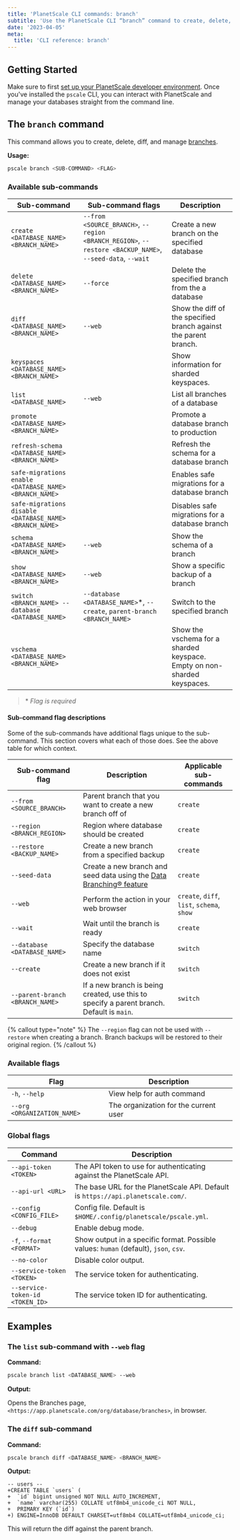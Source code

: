 ```yaml
---
title: 'PlanetScale CLI commands: branch'
subtitle: 'Use the PlanetScale CLI “branch” command to create, delete, diff, and manage branches from your terminal.'
date: '2023-04-05'
meta:
  title: 'CLI reference: branch'
---
```


## Getting Started

Make sure to first [set up your PlanetScale developer environment](/docs/concepts/planetscale-environment-setup). Once you've installed the `pscale` CLI, you can interact with PlanetScale and manage your databases straight from the command line.

## The `branch` command

This command allows you to create, delete, diff, and manage [branches](/docs/concepts/branching).

**Usage:**

```bash
pscale branch <SUB-COMMAND> <FLAG>
```

### Available sub-commands

| **Sub-command**                                         | **Sub-command flags**                                                                                    | **Description**                                                          |
| ------------------------------------------------------- | -------------------------------------------------------------------------------------------------------- | ------------------------------------------------------------------------ |
| `create <DATABASE_NAME> <BRANCH_NAME>`                  | `--from <SOURCE_BRANCH>`, `--region <BRANCH_REGION>`, `--restore <BACKUP_NAME>`, `--seed-data`, `--wait` | Create a new branch on the specified database                            |
| `delete <DATABASE_NAME> <BRANCH_NAME>`                  | `--force`                                                                                                | Delete the specified branch from the a database                          |
| `diff <DATABASE_NAME> <BRANCH_NAME>`                    | `--web`                                                                                                  | Show the diff of the specified branch against the parent branch.         |
| `keyspaces <DATABASE_NAME> <BRANCH_NAME>`               |                                                                                                          | Show information for sharded keyspaces.                                  |
| `list <DATABASE_NAME>`                                  | `--web`                                                                                                  | List all branches of a database                                          |
| `promote <DATABASE_NAME> <BRANCH_NAME>`                 |                                                                                                          | Promote a database branch to production                                  |
| `refresh-schema <DATABASE_NAME> <BRANCH_NAME>`          |                                                                                                          | Refresh the schema for a database branch                                 |
| `safe-migrations enable <DATABASE_NAME> <BRANCH_NAME>`  |                                                                                                          | Enables safe migrations for a database branch                            |
| `safe-migrations disable <DATABASE_NAME> <BRANCH_NAME>` |                                                                                                          | Disables safe migrations for a database branch                           |
| `schema <DATABASE_NAME> <BRANCH_NAME>`                  | `--web`                                                                                                  | Show the schema of a branch                                              |
| `show <DATABASE_NAME> <BRANCH_NAME>`                    | `--web`                                                                                                  | Show a specific backup of a branch                                       |
| `switch <BRANCH_NAME> --database <DATABASE_NAME>`       | `--database <DATABASE_NAME>`\*, `--create`, `parent-branch <BRANCH_NAME>`                                | Switch to the specified branch                                           |
| `vschema <DATABASE_NAME> <BRANCH_NAME>`                 |                                                                                                          | Show the vschema for a sharded keyspace. Empty on non-sharded keyspaces. |

> \* _Flag is required_

#### Sub-command flag descriptions

Some of the sub-commands have additional flags unique to the sub-command. This section covers what each of those does. See the above table for which context.

| **Sub-command flag**            | **Description**                                                                                       | **Applicable sub-commands**                |
| ------------------------------- | ----------------------------------------------------------------------------------------------------- | ------------------------------------------ |
| `--from <SOURCE_BRANCH>`        | Parent branch that you want to create a new branch off of                                             | `create`                                   |
| `--region <BRANCH_REGION>`      | Region where database should be created                                                               | `create`                                   |
| `--restore <BACKUP_NAME>`       | Create a new branch from a specified backup                                                           | `create`                                   |
| `--seed-data`                   | Create a new branch and seed data using the [Data Branching® feature](/docs/concepts/data-branching) | `create`                                   |
| `--web`                         | Perform the action in your web browser                                                                | `create`, `diff`, `list`, `schema`, `show` |
| `--wait`                        | Wait until the branch is ready                                                                        | `create`                                   |
| `--database <DATABASE_NAME>`    | Specify the database name                                                                             | `switch`                                   |
| `--create`                      | Create a new branch if it does not exist                                                              | `switch`                                   |
| `--parent-branch <BRANCH_NAME>` | If a new branch is being created, use this to specify a parent branch. Default is `main`.             | `switch`                                   |

{% callout type="note" %}
The `--region` flag can not be used with `--restore` when creating a branch. Branch backups will be restored to their original region.
{% /callout %}

### Available flags

| **Flag**                    | **Description**                       |
| --------------------------- | ------------------------------------- |
| `-h`, `--help`              | View help for auth command            |
| `--org <ORGANIZATION_NAME>` | The organization for the current user |

### Global flags

| **Command**                     | **Description**                                                                      |
| ------------------------------- | ------------------------------------------------------------------------------------ |
| `--api-token <TOKEN>`           | The API token to use for authenticating against the PlanetScale API.                 |
| `--api-url <URL>`               | The base URL for the PlanetScale API. Default is `https://api.planetscale.com/`.     |
| `--config <CONFIG_FILE>`        | Config file. Default is `$HOME/.config/planetscale/pscale.yml`.                      |
| `--debug`                       | Enable debug mode.                                                                   |
| `-f`, `--format <FORMAT>`       | Show output in a specific format. Possible values: `human` (default), `json`, `csv`. |
| `--no-color`                    | Disable color output.                                                                |
| `--service-token <TOKEN>`       | The service token for authenticating.                                                |
| `--service-token-id <TOKEN_ID>` | The service token ID for authenticating.                                             |

## Examples

### The `list` sub-command with `--web` flag

**Command:**

```bash
pscale branch list <DATABASE_NAME> --web
```

**Output:**

Opens the Branches page, `<https://app.planetscale.com/org/database/branches>`, in browser.

### The `diff` sub-command

**Command:**

```bash
pscale branch diff <DATABASE_NAME> <BRANCH_NAME>
```

**Output:**

```
-- users --
+CREATE TABLE `users` (
+  `id` bigint unsigned NOT NULL AUTO_INCREMENT,
+  `name` varchar(255) COLLATE utf8mb4_unicode_ci NOT NULL,
+  PRIMARY KEY (`id`)
+) ENGINE=InnoDB DEFAULT CHARSET=utf8mb4 COLLATE=utf8mb4_unicode_ci;
```

This will return the diff against the parent branch.
